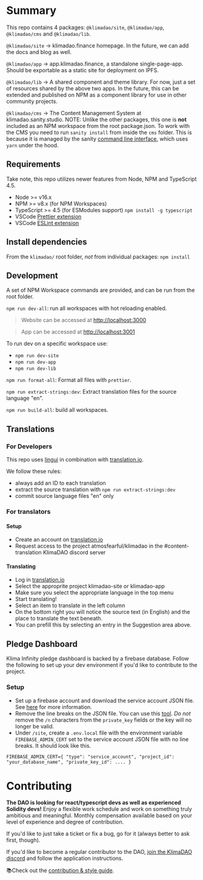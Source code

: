 # Summary

This repo contains 4 packages: `@klimadao/site`, `@klimadao/app`, `@klimadao/cms` and `@klimadao/lib`.

`@klimadao/site` -> klimadao.finance homepage. In the future, we can add the docs and blog as well.

`@klimadao/app` -> app.klimadao.finance, a standalone single-page-app. Should be exportable as a static site for deployment on IPFS.

`@klimadao/lib` -> A shared component and theme library. For now, just a set of resources shared by the above two apps. In the future, this can be extended and published on NPM as a component library for use in other community projects.

`@klimadao/cms` -> The Content Management System at klimadao.sanity.studio. NOTE: Unlike the other packages, this one is **not** included as an NPM workspace from the root package.json. To work with the CMS you need to run `sanity install` from inside the `cms` folder. This is because it is managed by the sanity [command line interface](https://www.sanity.io/docs/getting-started-with-sanity-cli), which uses `yarn` under the hood.

## Requirements

Take note, this repo utilizes newer features from Node, NPM and TypeScript 4.5.

- Node >= v16.x
- NPM >= v8.x (for NPM Workspaces)
- TypeScript >= 4.5 (for ESModules support) `npm install -g typescript`
- VSCode [Prettier extension](https://marketplace.visualstudio.com/items?itemName=esbenp.prettier-vscode)
- VSCode [ESLint extension](https://marketplace.visualstudio.com/items?itemName=dbaeumer.vscode-eslint)

## Install dependencies

From the `klimadao/` root folder, _not_ from individual packages:
`npm install`

## Development

A set of NPM Workspace commands are provided, and can be run from the root folder.

`npm run dev-all`: run all workspaces with hot reloading enabled.

> Website can be accessed at [http://localhost:3000](http://localhost:3000)

> App can be accessed at [http://localhost:3001](http://localhost:3001)

To run dev on a specific workspace use:

- `npm run dev-site`
- `npm run dev-app`
- `npm run dev-lib`

`npm run format-all`: Format all files with `prettier`.

`npm run extract-strings:dev`: Extract translation files for the source language "en".

`npm run build-all`: build all workspaces.

## Translations

### For Developers

This repo uses [lingui](https://lingui.js.org/tutorials/react.html) in combination with [translation.io](https://translation.io).

We follow these rules:

- always add an ID to each translation
- extract the source translation with `npm run extract-strings:dev`
- commit source language files "en" only

### For translators

#### Setup

- Create an account on [translation.io](https://translation.io)
- Request access to the project atmosfearful/klimadao in the #content-translation KlimaDAO discord server

#### Translating

- Log in [translation.io](https://translation.io)
- Select the approprite project klimadao-site or klimadao-app
- Make sure you select the appropriate language in the top menu
- Start translating!
- Select an item to translate in the left column
- On the bottom right you will notice the source text (in English) and the place to translate the text beneath.
- You can prefill this by selecting an entry in the Suggestion area above.

## Pledge Dashboard

Klima Infinity pledge dashboard is backed by a firebase database. Follow the following to set up your dev environment if you'd like to contribute to the project.

### Setup

- Set up a firebase account and download the service account JSON file. See [here](https://firebase.google.com/docs/admin/setup#set-up-project-and-service-account) for more information.
- Remove the line breaks on the JSON file. You can use this [tool](https://www.textfixer.com/tools/remove-line-breaks.php). _Do not_ remove the `/n` characters from the `private_key` fields or the key will no longer be valid.
- Under `/site`, create a `.env.local` file with the environment variable `FIREBASE_ADMIN_CERT` set to the service account JSON file with no line breaks. It should look like this.

```
FIREBASE_ADMIN_CERT={ "type": "service_account", "project_id": "your_database_name", "private_key_id": .... }
```

# Contributing

**The DAO is looking for react/typescript devs as well as experienced Solidity devs!** Enjoy a flexible work schedule and work on something truly ambitious and meaningful. Monthly compensation available based on your level of experience and degree of contribution.

If you'd like to just take a ticket or fix a bug, go for it (always better to ask first, though).

If you'd like to become a regular contributor to the DAO, [join the KlimaDAO discord](https://discord.gg/utTTEbrk) and follow the application instructions.

📚Check out the [contribution & style guide](https://github.com/KlimaDAO/klimadao/wiki).
